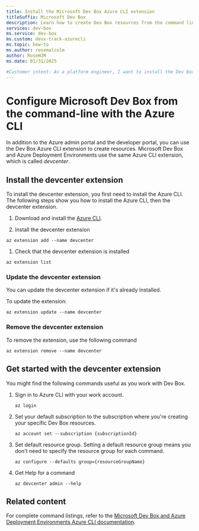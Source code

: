 ```yaml
---
title: Install the Microsoft Dev Box Azure CLI extension
titleSuffix: Microsoft Dev Box
description: Learn how to create Dev Box resources from the command line. Install the Azure CLI and the devcenter extension to gain access to Dev Box commands.
services: dev-box
ms.service: dev-box
ms.custom: devx-track-azurecli
ms.topic: how-to
ms.author: rosemalcolm
author: RoseHJM
ms.date: 01/31/2025

#Customer intent: As a platform engineer, I want to install the Dev Box CLI extension so that I can create Dev Box resources from the command line.
---
```


# Configure Microsoft Dev Box from the command-line with the Azure CLI

In addition to the Azure admin portal and the developer portal, you can use the Dev Box Azure CLI extension to create resources. Microsoft Dev Box and Azure Deployment Environments use the same Azure CLI extension, which is called *devcenter*.

## Install the devcenter extension 

To install the devcenter extension, you first need to install the Azure CLI. The following steps show you how to install the Azure CLI, then the devcenter extension.

1. Download and install the [Azure CLI](/cli/azure/install-azure-cli).

1. Install the devcenter extension
``` azurecli
az extension add --name devcenter
```
1. Check that the devcenter extension is installed 
``` azurecli
az extension list
```
### Update the devcenter extension
You can update the devcenter extension if it's already installed.

To update the extension:
``` azurecli
az extension update --name devcenter
```
### Remove the devcenter extension

To remove the extension, use the following command
```azurecli
az extension remove --name devcenter
```

## Get started with the devcenter extension

You might find the following commands useful as you work with Dev Box.

1. Sign in to Azure CLI with your work account.

    ```azurecli
    az login
    ```

1. Set your default subscription to the subscription where you're creating your specific Dev Box resources.

    ```azurecli
    az account set --subscription {subscriptionId}
    ```

1. Set default resource group. Setting a default resource group means you don't need to specify the resource group for each command.

    ```azurecli
    az configure --defaults group={resourceGroupName}
    ```

1. Get Help for a command

    ```azurecli
    az devcenter admin --help
    ```

## Related content

For complete command listings, refer to the [Microsoft Dev Box and Azure Deployment Environments Azure CLI documentation](https://aka.ms/CLI-reference).
